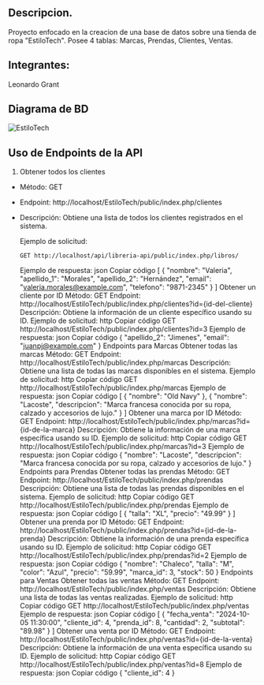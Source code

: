 ## Descripcion.
Proyecto enfocado en la creacion de una base de datos sobre una tienda de ropa "EstiloTech".
Posee 4 tablas: Marcas, Prendas, Clientes, Ventas.

## Integrantes:
Leonardo Grant

## Diagrama de BD
![EstiloTech](./EstiloTech.jpg "Diagrama")


## Uso de Endpoints de la API


1. Obtener todos los clientes
  - Método: GET
  - Endpoint: http://localhost/EstiloTech/public/index.php/clientes
  - Descripción: Obtiene una lista de todos los clientes registrados en el sistema.
    
    Ejemplo de solicitud:
    ```http
    GET http://localhost/api/libreria-api/public/index.php/libros/
    ```
    Ejemplo de respuesta:
    json
    Copiar código
    [
      {
        "nombre": "Valeria",
        "apellido_1": "Morales",
        "apellido_2": "Hernández",
        "email": "valeria.morales@example.com",
        "telefono": "9871-2345"
      }
    ]
Obtener un cliente por ID
Método: GET
Endpoint: http://localhost/EstiloTech/public/index.php/clientes?id={id-del-cliente}
Descripción: Obtiene la información de un cliente específico usando su ID.
Ejemplo de solicitud:
http
Copiar código
GET http://localhost/EstiloTech/public/index.php/clientes?id=3
Ejemplo de respuesta:
json
Copiar código
{
  "apellido_2": "Jimenes",
  "email": "juanpj@example.com"
}
Endpoints para Marcas
Obtener todas las marcas
Método: GET
Endpoint: http://localhost/EstiloTech/public/index.php/marcas
Descripción: Obtiene una lista de todas las marcas disponibles en el sistema.
Ejemplo de solicitud:
http
Copiar código
GET http://localhost/EstiloTech/public/index.php/marcas
Ejemplo de respuesta:
json
Copiar código
[
  {
    "nombre": "Old Navy"
  },
  {
    "nombre": "Lacoste",
    "descripcion": "Marca francesa conocida por su ropa, calzado y accesorios de lujo."
  }
]
Obtener una marca por ID
Método: GET
Endpoint: http://localhost/EstiloTech/public/index.php/marcas?id={id-de-la-marca}
Descripción: Obtiene la información de una marca específica usando su ID.
Ejemplo de solicitud:
http
Copiar código
GET http://localhost/EstiloTech/public/index.php/marcas?id=3
Ejemplo de respuesta:
json
Copiar código
{
  "nombre": "Lacoste",
  "descripcion": "Marca francesa conocida por su ropa, calzado y accesorios de lujo."
}
Endpoints para Prendas
Obtener todas las prendas
Método: GET
Endpoint: http://localhost/EstiloTech/public/index.php/prendas
Descripción: Obtiene una lista de todas las prendas disponibles en el sistema.
Ejemplo de solicitud:
http
Copiar código
GET http://localhost/EstiloTech/public/index.php/prendas
Ejemplo de respuesta:
json
Copiar código
[
  {
    "talla": "XL",
    "precio": "49.99"
  }
]
Obtener una prenda por ID
Método: GET
Endpoint: http://localhost/EstiloTech/public/index.php/prendas?id={id-de-la-prenda}
Descripción: Obtiene la información de una prenda específica usando su ID.
Ejemplo de solicitud:
http
Copiar código
GET http://localhost/EstiloTech/public/index.php/prendas?id=2
Ejemplo de respuesta:
json
Copiar código
{
  "nombre": "Chaleco",
  "talla": "M",
  "color": "Azul",
  "precio": "59.99",
  "marca_id": 3,
  "stock": 50
}
Endpoints para Ventas
Obtener todas las ventas
Método: GET
Endpoint: http://localhost/EstiloTech/public/index.php/ventas
Descripción: Obtiene una lista de todas las ventas realizadas.
Ejemplo de solicitud:
http
Copiar código
GET http://localhost/EstiloTech/public/index.php/ventas
Ejemplo de respuesta:
json
Copiar código
[
  {
    "fecha_venta": "2024-10-05 11:30:00",
    "cliente_id": 4,
    "prenda_id": 8,
    "cantidad": 2,
    "subtotal": "89.98"
  }
]
Obtener una venta por ID
Método: GET
Endpoint: http://localhost/EstiloTech/public/index.php/ventas?id={id-de-la-venta}
Descripción: Obtiene la información de una venta específica usando su ID.
Ejemplo de solicitud:
http
Copiar código
GET http://localhost/EstiloTech/public/index.php/ventas?id=8
Ejemplo de respuesta:
json
Copiar código
{
  "cliente_id": 4
}